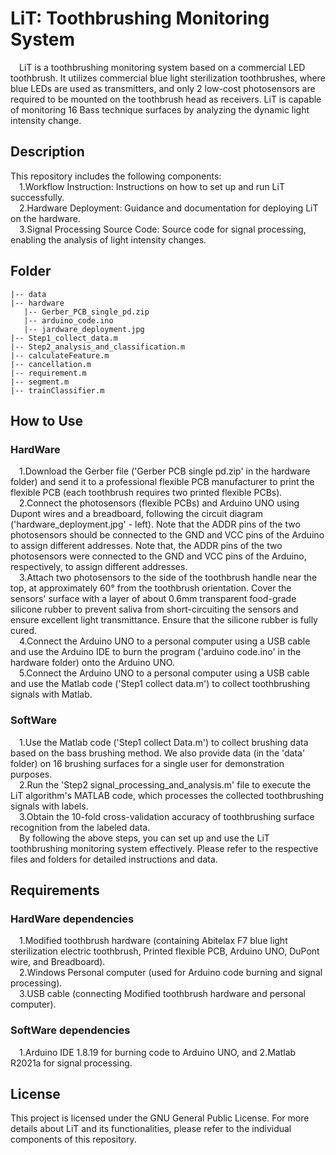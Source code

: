 # LiT: Toothbrushing Monitoring System
&emsp;LiT is a toothbrushing monitoring system based on a commercial LED toothbrush. It utilizes commercial blue light sterilization toothbrushes, where blue LEDs are used as transmitters, and only 2 low-cost photosensors are required to be mounted on the toothbrush head as receivers. LiT is capable of monitoring 16 Bass technique surfaces by analyzing the dynamic light intensity change.

## Description
This repository includes the following components:  
&emsp;1.Workflow Instruction: Instructions on how to set up and run LiT successfully.  
&emsp;2.Hardware Deployment: Guidance and documentation for deploying LiT on the hardware.  
&emsp;3.Signal Processing Source Code: Source code for signal processing, enabling the analysis of light intensity changes.  
 
 ## Folder
 ```
|-- data  
|-- hardware  
    |-- Gerber_PCB_single_pd.zip  
    |-- arduino_code.ino  
    |-- jardware_deployment.jpg  
|-- Step1_collect_data.m  
|-- Step2_analysis_and_classification.m  
|-- calculateFeature.m  
|-- cancellation.m  
|-- requirement.m  
|-- segment.m  
|-- trainClassifier.m  
```
## How to Use
### HardWare
&emsp;1.Download the Gerber file ('Gerber PCB single pd.zip' in the hardware folder) and send it to a professional flexible PCB manufacturer to print the flexible PCB (each toothbrush requires two printed flexible PCBs).   
&emsp;2.Connect the photosensors (flexible PCBs) and Arduino UNO using Dupont wires and a breadboard, following the circuit diagram ('hardware_deployment.jpg' - left). Note that the ADDR pins of the two photosensors should be connected to the GND and VCC pins of the Arduino to assign different addresses.
Note that, the ADDR pins of the two photosensors were connected to the GND and VCC pins of the Arduino, respectively, to assign different addresses.  
&emsp;3.Attach two photosensors to the side of the toothbrush handle near the top, at approximately 60° from the toothbrush orientation. Cover the sensors' surface with a layer of about 0.6mm transparent food-grade silicone rubber to prevent saliva from short-circuiting the sensors and ensure excellent light transmittance. Ensure that the silicone rubber is fully cured.  
&emsp;4.Connect the Arduino UNO to a personal computer using a USB cable and use the Arduino IDE to burn the program ('arduino code.ino' in the hardware folder) onto the Arduino UNO.  
&emsp;5.Connect the Arduino UNO to a personal computer using a USB cable and use the Matlab code ('Step1 collect data.m') to collect toothbrushing signals with Matlab.  
### SoftWare
&emsp;1.Use the Matlab code ('Step1 collect Data.m') to collect brushing data based on the bass brushing method. We also provide data (in the 'data' folder) on 16 brushing surfaces for a single user for demonstration purposes.  
&emsp;2.Run the 'Step2 signal_processing_and_analysis.m' file to execute the LiT algorithm's MATLAB code, which processes the collected toothbrushing signals with labels.  
&emsp;3.Obtain the 10-fold cross-validation accuracy of toothbrushing surface recognition from the labeled data.   
&emsp;By following the above steps, you can set up and use the LiT toothbrushing monitoring system effectively. Please refer to the respective files and folders for detailed instructions and data.

## Requirements
### HardWare dependencies
&emsp;1.Modified toothbrush hardware (containing Abitelax F7 blue light sterilization electric toothbrush, Printed flexible PCB, Arduino UNO, DuPont wire, and Breadboard).  
&emsp;2.Windows Personal computer (used for Arduino code burning and signal processing).  
&emsp;3.USB cable (connecting Modified toothbrush hardware and personal computer).
### SoftWare dependencies
&emsp;1.Arduino IDE 1.8.19 for burning code to Arduino UNO, and 2.Matlab R2021a for signal processing.
## License
This project is licensed under the GNU General Public License.
For more details about LiT and its functionalities, please refer to the individual components of this repository.
